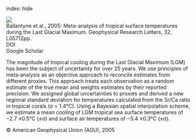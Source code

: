 index: hide

<div class="Citation">
    <div class="Citation-thumb CitationThumb-linked"  data-href="https://doi.org/10.1029/2004gl021217">
      <img src="https://static.claimspace.cloud/climate-study-static/refs/thumbs/5/Ballantyne_et_al_2005-thumb.png" />
    </div>

  <div class="Citation-body">
    <div class="Citation-text">Ballantyne et al., 2005: Meta-analysis of tropical surface temperatures during the Last Glacial Maximum. <span class="Article-journal">Geophysical Research Letters, </span><span class="Article-volume">32, </span>L05712pp.</div>
    <div class="Citation-links">
      <div class="CitationLink" data-href="https://doi.org/10.1029/2004gl021217">
        <div class="CitationLink-icon CitationLink-Doi"></div>
        <div class="CitationLink-text">DOI</div>
      </div>
      <div class="CitationLink" data-href="https://scholar.google.com/scholar?q=10.1029/2004gl021217">
        <div class="CitationLink-icon CitationLink-Scholar"></div>
        <div class="CitationLink-text">Google Scholar</div>
      </div>
    </div>
  </div>
</div>

The magnitude of tropical cooling during the Last Glacial Maximum (LGM) has been the subject of uncertainty for over 25 years. We use principles of meta‐analysis as an objective approach to reconcile estimates from different proxies. This approach treats each observation as a random estimate of the true mean and weights estimates by their reported precision. We assigned global uncertainties to proxies and derived a new regional standard deviation for temperatures calculated from the Sr/Ca ratio in tropical corals (σ = 1.4°C). Using a Bayesian spatial interpolation scheme, we estimate a mean cooling of LGM tropical sea surface temperatures of −2.7 ±0.5°C (±σ) and surface air temperatures of −5.4 ±0.3°C (±σ).

<div class="Citation-copy">
&copy; American Geophysical Union (AGU), 2005
</div>